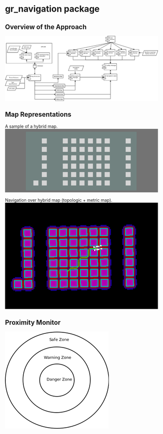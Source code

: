 # gr_navigation package

## Overview of the Approach
![Master Plan Draft 29.03.19 (Not final)](/doc/master_plan.png)


## Map Representations
A sample of a hybrid map.
![Map Sample 29.03.19](/doc/map_example.png)

Navigation over hybrid map (topologic + metric map).
![Hybrid Navigation 01.04.19](/doc/hybrid_map_navigation.png)

## Proximity Monitor
![Proximity Monitor 01.04.19](/doc/proximity_monitor.png)
